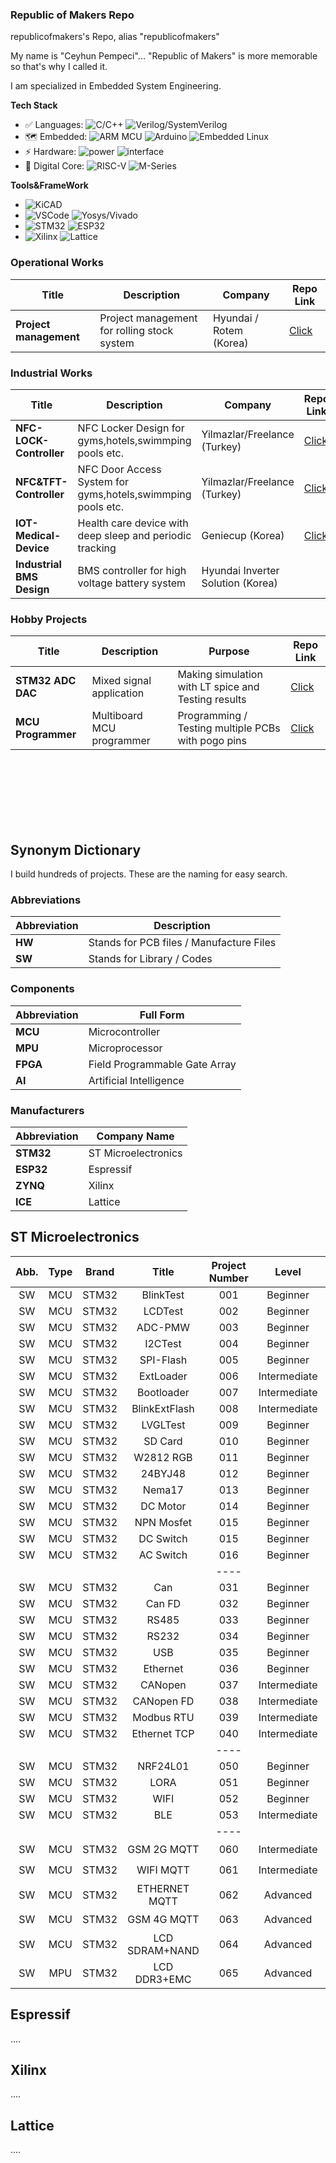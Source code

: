 ### Republic of Makers Repo ###

republicofmakers's Repo, alias "republicofmakers"



My name is "Ceyhun Pempeci"... "Republic of Makers" is more memorable so that's why I called it.


I am specialized in Embedded System Engineering.

**Tech Stack**
* ✅ Languages: ![C/C++](https://img.shields.io/badge/-C/C++-white?style=flat-square&logo=c) 
![Verilog/SystemVerilog](https://img.shields.io/badge/-Verilog/SystemVerilog-white?style=flat-square&logo=V)
* 🗺 Embedded: ![ARM MCU](https://img.shields.io/badge/-MCU-white?style=flat-square&logo=Arm)
![Arduino](https://img.shields.io/badge/-Arduino-white?style=flat-square&logo=Arduino)
![Embedded Linux](https://img.shields.io/badge/-Embedded%20Linux-white?style=flat-square&logo=Linux)
* ⚡ Hardware: ![power](https://img.shields.io/badge/-PowerCircuitryDesign-00629B?style=flat-square)
![interface](https://img.shields.io/badge/-Interfaces-00629B?style=flat-square&logo=IEEE)
* 🚀 Digital Core: 
![RISC-V](https://img.shields.io/badge/-RV32-F6B21A?style=flat-square)
![M-Series](https://img.shields.io/badge/-ARM:M0--M3--M4--M7-76B900?style=flat-square)


**Tools&FrameWork**


* ![KiCAD](https://img.shields.io/badge/-KiCad-6C0101?style=flat-square&logo=KiCad)
* ![VSCode](https://img.shields.io/badge/-VS%20Code-007ACC?style=flat-square&logo=visual-studio-code) 
![Yosys/Vivado](https://img.shields.io/badge/-Yosys/Vivado-pink?style=flat-square)
* ![STM32](https://img.shields.io/badge/-STM32-03234B?style=flat-square&logo=STMicroelectronics) 
![ESP32](https://img.shields.io/badge/-ESP32-282423?style=flat-square&logo=Espressif)
* ![Xilinx](https://img.shields.io/badge/-Xilinx-E01F27?style=flat-square&logo=Xilinx)
![Lattice](https://img.shields.io/badge/-Lattice-F6B21A?style=flat-square&logo=Xilinx)


### Operational Works

| Title        | Description                      | Company                      | Repo  Link                      | 
|------------------|----------------------------------|----------------------------------|----------------------------------|
| **Project management**       | Project management for rolling stock system     | Hyundai / Rotem (Korea)      | [Click](https://github.com/republicofmakers/Operational-Works-Project-management)|


### Industrial Works

| Title        | Description                      | Company                      | Repo  Link                      | 
|------------------|----------------------------------|----------------------------------|----------------------------------|
| **NFC-LOCK-Controller**       | NFC Locker Design for gyms,hotels,swimmping pools etc.       | Yilmazlar/Freelance (Turkey)      | [Click](https://github.com/republicofmakers/Industrial-Works-NFC-LOCK-Controller/tree/main)|
| **NFC&TFT-Controller**       | NFC Door Access System for gyms,hotels,swimmping pools etc.       | Yilmazlar/Freelance (Turkey)      | [Click](https://github.com/republicofmakers/Industrial-Works-NFC-TFT-Controller/tree/main)|
| **IOT-Medical-Device**    | Health care device with deep sleep and periodic tracking    | Geniecup (Korea)      | [Click](https://github.com/republicofmakers/Industrial-Works-IOT-Medical-Device/tree/main)|
| **Industrial BMS Design**     | BMS controller for high voltage battery system   | Hyundai Inverter Solution (Korea)       | |


### Hobby Projects

| Title        | Description                      | Purpose                      | Repo  Link                      | 
|------------------|----------------------------------|----------------------------------|----------------------------------|
| **STM32 ADC DAC**        | Mixed signal application       |  Making simulation with LT spice and Testing results     | [Click](https://github.com/republicofmakers/HW-KICAD-MCU-STM32-External-ADC-DAC)|
| **MCU Programmer**       | Multiboard MCU programmer       | Programming / Testing multiple PCBs with pogo pins      | [Click](https://github.com/republicofmakers/HW-KICAD-FREECAD-MCU-Programmer/tree/main)|

<br>
<br>
<br>
<br>
<br>
<br>


## Synonym Dictionary
I build hundreds of projects. These are the naming for easy search.
### Abbreviations

| Abbreviation | Description                             |
|--------------|-----------------------------------------|
| **HW**       | Stands for PCB files / Manufacture Files|
| **SW**       | Stands for Library / Codes              |

### Components

| Abbreviation | Full Form                        |
|--------------|----------------------------------|
| **MCU**      | Microcontroller                  |
| **MPU**      | Microprocessor                   |
| **FPGA**     | Field Programmable Gate Array    |
| **AI**       | Artificial Intelligence          |

### Manufacturers

| Abbreviation | Company Name           |
|--------------|------------------------|
| **STM32**    | ST Microelectronics    |
| **ESP32**    | Espressif              |
| **ZYNQ**     | Xilinx                 |
| **ICE**      | Lattice                |




## ST Microelectronics

|  Abb.        |     Type     |     Brand    |    Title      | Project Number|    Level    |  Description              | Progress      |    Repo Link |
|:------------:|:------------:|:------------:|:------------: |:-------------:|:------------:|:-------------------------|:-------------:|:------------:|
| SW           | MCU          | STM32        |  BlinkTest     |  001         |  Beginner    |  Simple LED control          |  ✅ Done       |[Click](https://github.com/republicofmakers/SW-MCU-STM32-BlinkTest-001)|
| SW           | MCU          | STM32        |  LCDTest        |  002        |  Beginner    |  0.96 Inch LCD              |  ✅ Done       |[Click](https://github.com/republicofmakers/SW-MCU-STM32-LCDTest-002)|
| SW           | MCU          | STM32        |  ADC-PMW       |  003         |  Beginner    |  Potentiometer&Servo         |  ✅ Done       |[Click](https://github.com/republicofmakers/SW-MCU-STM32-ADC-PMW-003) |
| SW           | MCU          | STM32        |  I2CTest       |  004         |  Beginner    |  SHT4X Temp&Hum              |  ✅ Done       |[Click](https://github.com/republicofmakers/SW-MCU-STM32-I2CTest-004) |
| SW           | MCU          | STM32        |   SPI-Flash    |  005         |  Beginner    |  Winbond SPI Flash           |  ✅ Done       |[Click](https://github.com/republicofmakers/SW-MCU-STM32-SPI-Flash-005) |
| SW           | MCU          | STM32        |  ExtLoader     |  006         |  Intermediate|  Winbond QSPI Flash          |  ✅ Done       |[Click](https://github.com/republicofmakers/SW-MCU-STM32-ExtLoader-006) |
| SW           | MCU          | STM32        |  Bootloader    |  007         |  Intermediate|  Winbond QSPI Flash          |  ✅ Done       |[Click](https://github.com/republicofmakers/SW-MCU-STM32-BootLoader-007) |
| SW           | MCU          | STM32        |  BlinkExtFlash |  008         |  Intermediate|  Winbond QSPI Flash          |  ✅ Done       |[Click](https://github.com/republicofmakers/SW-MCU-STM32-BlinkExtFlash-008) |
| SW           | MCU          | STM32        |  LVGLTest      |  009         |  Beginner    |  Winbond QSPI Flash          |  ✅ Done       |[Click](https://github.com/republicofmakers/SW-MCU-STM32-LVGLTest-009) |
| SW           | MCU          | STM32        |  SD Card       |  010         |  Beginner    |  SD Card Data Logger         |  ✅ Done       |[Click](https://github.com/republicofmakers/SW-MCU-STM32-10-SD-Card-010) |
| SW           | MCU          | STM32        |  W2812 RGB     |  011         |  Beginner    |  RGB LED Control             |  ✅ Done       |[Click](https://github.com/republicofmakers/SW-MCU-STM32-W2812-RGB-011) |
| SW           | MCU          | STM32        | 24BYJ48        |  012         |  Beginner    |  24BYJ48 Stepper             |  ✅ Done       |[Click](https://github.com/republicofmakers/SW-MCU-STM32-24BYJ48-012)  |
| SW           | MCU          | STM32        | Nema17         |  013         |  Beginner    |  Nema17 Stepper              |  ✅ Done       |[]()  |
| SW           | MCU          | STM32        | DC Motor       |  014         |  Beginner    |  DC Motor                    |  ✅ Done       |[]()  |
| SW           | MCU          | STM32        | NPN Mosfet     |  015         |  Beginner    |  Water/Gas Pump              |  ✅ Done       |[]()  |
| SW           | MCU          | STM32        | DC Switch      |  015         |  Beginner    |  DC Device                   |  ✅ Done       |[]()  |
| SW           | MCU          | STM32        | AC Switch      |  016         |  Beginner    |  AC Device                   |  ✅ Done       |[]()  |
|              |              |              |                |  ----        |              |                              |                |      |
| SW           | MCU          | STM32        |  Can           |  031         |  Beginner    |  Can Bus Test                |  ✅ Done       |[Click](https://github.com/republicofmakers/SW-MCU-STM32-CanBus-031)  |
| SW           | MCU          | STM32        |  Can FD        |  032         |  Beginner    |  Can Bus FD Test             |  ✅ Done       |[]() |
| SW           | MCU          | STM32        |  RS485         |  033         |  Beginner    |                              |  ✅ Done       |[]() |
| SW           | MCU          | STM32        |  RS232         |  034         |  Beginner    |                              |  ✅ Done       |[]() |
| SW           | MCU          | STM32        |  USB           |  035         |  Beginner    |                              |  ✅ Done       |[]() |
| SW           | MCU          | STM32        |  Ethernet      |  036         |  Beginner    |                              |  ✅ Done       |[]() |
| SW           | MCU          | STM32        |  CANopen       |  037         |  Intermediate|                              |  ✅ Done       |[]() |
| SW           | MCU          | STM32        |  CANopen FD    |  038         |  Intermediate|                              |  ✅ Done       |[]() |
| SW           | MCU          | STM32        |  Modbus RTU    |  039         |  Intermediate|                              |  ✅ Done       |[]() |
| SW           | MCU          | STM32        |  Ethernet TCP  |  040         |  Intermediate|                              |  ✅ Done       |[]() |
|              |              |              |                |  ----        |              |                              |                |     |
| SW           | MCU          | STM32        |  NRF24L01      |  050         |  Beginner    |                              |  ✅ Done       |[]() |
| SW           | MCU          | STM32        |  LORA          |  051         |  Beginner    |                              |  ✅ Done       |[]() |
| SW           | MCU          | STM32        |  WIFI          |  052         |  Beginner    |                              |  ✅ Done       |[]() |
| SW           | MCU          | STM32        |  BLE           |  053         |  Intermediate|                              |  ✅ Done       |[]() |
|              |              |              |                |  ----        |              |                              |                |     |
| SW           | MCU          | STM32        |  GSM 2G MQTT   |  060         |  Intermediate|                              |⏳Progress      |[]() |
| SW           | MCU          | STM32        |  WIFI MQTT     |  061         |  Intermediate|                              |⏳Progress      |[]() |
| SW           | MCU          | STM32        |  ETHERNET MQTT |  062         |  Advanced    |                              |⏳Progress      |[]() |
| SW           | MCU          | STM32        |  GSM 4G MQTT   |  063         |  Advanced    |                              |⏳Progress      |[]() |
| SW           | MCU          | STM32        |  LCD SDRAM+NAND|  064         |  Advanced    |                              |⏳Progress      |[]() |
| SW           | MPU          | STM32        |  LCD DDR3+EMC  |  065         |  Advanced    |                              |❌NotStarted    |[]() |

## Espressif


....

## Xilinx


....

## Lattice


....

